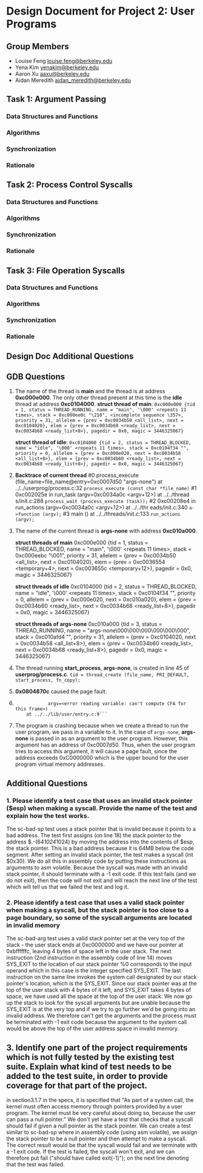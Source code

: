 Design Document for Project 2: User Programs
============================================

## Group Members


* Louise Feng <louise.feng@berkeley.edu>
* Yena Kim <yenakim@berkeley.edu>
* Aaron Xu <aaxu@berkeley.edu>
* Aidan Meredith <aidan_meredith@berkeley.edu>

## Task 1: Argument Passing
### Data Structures and Functions
### Algorithms
### Synchronization
### Rationale
## Task 2: Process Control Syscalls
### Data Structures and Functions
### Algorithms
### Synchronization
### Rationale
## Task 3: File Operation Syscalls
### Data Structures and Functions
### Algorithms
### Synchronization
### Rationale
## Design Doc Additional Questions


## GDB Questions

1. The name of the thread is **main** and the thread is at address
   **0xc000e000**. The only other thread present at this time is the **idle**
   thread at address **0xc0104000**.
   **struct thread of main**:
   	    ```
   	    0xc000e000 {tid = 1, status = THREAD_RUNNING,
   	    name = "main", '\000' <repeats 11 times>,
   	    stack = 0xc000ee0c "\210", <incomplete sequence \357>, priority = 31,
   	    allelem = {prev = 0xc0034b50 <all_list>, next = 0xc0104020},
   	    elem = {prev = 0xc0034b60 <ready_list>,
   	    next = 0xc0034b68 <ready_list+8>},
   	    pagedir = 0x0, magic = 3446325067}
   	    ```

   	**struct thread of idle**:
   	    ```
		0xc0104000 {tid = 2, status = THREAD_BLOCKED,
        name = "idle", '\000' <repeats 11 times>,
        stack = 0xc0104f34 "", priority = 0,
        allelem = {prev = 0xc000e020, next = 0xc0034b58 <all_list+8>},
        elem = {prev = 0xc0034b60 <ready_list>,
        next = 0xc0034b68 <ready_list+8>},
        pagedir = 0x0, magic = 3446325067}
   	    ```

2. **Backtrace of current thread**
	#0  process_execute (file_name=file_name@entry=0xc0007d50 "args-none")
	at ../../userprog/process.c:32
	`process_execute (const char *file_name)`
	#1  0xc002025e in run_task (argv=0xc0034a0c <argv+12>) at ../../thread
	s/init.c:288
	`process_wait (process_execute (task));`
	#2  0xc00208e4 in run_actions (argv=0xc0034a0c <argv+12>) at ../../thr
	eads/init.c:340
	`a->function (argv);`
	#3  main () at ../../threads/init.c:133
	`run_actions (argv);`

3. The name of the current thread is **args-none** with address **0xc010a000**.

	**struct threads of main**
	0xc000e000 {tid = 1, status = THREAD_BLOCKED,
	name = "main", '\000' <repeats 11 times>,
	stack = 0xc000eebc "\001", priority = 31,
	allelem = {prev = 0xc0034b50 <all_list>, next = 0xc0104020},
	elem = {prev = 0xc0036554 <temporary+4>, next = 0xc003655c <temporary+12>},
	pagedir = 0x0, magic = 3446325067}

	**struct threads of idle**
	0xc0104000 {tid = 2, status = THREAD_BLOCKED,
	name = "idle", '\000' <repeats 11 times>,
	stack = 0xc0104f34 "", priority = 0,
	allelem = {prev = 0xc000e020, next = 0xc010a020},
	elem = {prev = 0xc0034b60 <ready_list>, next = 0xc0034b68 <ready_list+8>},
	pagedir = 0x0, magic = 3446325067}

	**struct threads of args-none**
	0xc010a000 {tid = 3, status = THREAD_RUNNING,
	name = "args-none\000\000\000\000\000\000",
	stack = 0xc010afd4 "", priority = 31,
	allelem = {prev = 0xc0104020, next = 0xc0034b58 <all_list+8>},
	elem = {prev = 0xc0034b60 <ready_list>, next = 0xc0034b68 <ready_list+8>},
	pagedir = 0x0, magic = 3446325067}

4. The thread running **start_process**, **args-none**, is created in line 45
   of **userprog/process.c**.
   `tid = thread_create (file_name, PRI_DEFAULT, start_process, fn_copy);`

5. **0x0804870c** caused the page fault.

6. ```#0  _start (argc=<error reading variable: can't compute CFA for this frame>,
	           argv=<error reading variable: can't compute CFA for this frame>)
	   at ../../lib/user/entry.c:9```

7. The program is crashing because when we create a thread to run the user
   program, we pass in a variable to it. In the case of `args-none`,
   **args-none** is passed in as an argument to the user program. However,
   this argument has an address of 0xc0007d50. Thus, when the user program
   tries to access this argument, it will cause a page fault, since the address
   exceeds 0xC0000000 which is the upper bound for the user program virtual
   memory addresses.

## Additional Questions

### 1. Please identify a test case that uses an invalid stack pointer ($esp) when making a syscall. Provide the name of the test and explain how the test works.

The sc-bad-sp test uses a stack pointer that is invalid because it points to a bad address. The test first assigns (on line 18) the stack pointer to the address $.-(64*1024*1024) by moving the address into the contents of $esp, the stack pointer. This is a bad address because it is 64MB below the code segment. After setting an invalid stack pointer, the test makes a syscall (int  $0x30). We do all this in assembly code by putting these instructions as arguments to asm volatile. Because the syscall was made with an invalid stack pointer, it should terminate with a -1 exit code. If this test fails (and we do not exit), then the code will not exit and will reach the next line of the test which will tell us that we failed the test and log it.

### 2. Please identify a test case that uses a valid stack pointer when making a syscall, but the stack pointer is too close to a page boundary, so some of the syscall arguments are located in invalid memory

The sc-bad-arg test uses a valid stack pointer set at the very top of the stack - the user stack ends at 0xc0000000 and we have our pointer at 0xbffffffc, leaving 4 bytes of space left in the user stack. The next instruction (2nd instruction in the assembly code of line 14) moves SYS_EXIT to the location of our stack pointer %0 corresponds to the input operand which in this case is the integer specified SYS_EXIT. The last instruction on the same line invokes the system call designated by our stack pointer's location, which is the  SYS_EXIT. Since our stack pointer was at the top of the user stack with 4 bytes of it left, and SYS_EXIT takes 4 bytes of space, we have used all the space at the top of the user stack. We now go up the stack to look for the syscall arguments but are unable because the SYS_EXIT is at the very top and if we try to go further we'd be going into an invalid address. We therefore can't get the arguments and the process must be terminated with -1 exit code because the argument to the system call would be above the top of the user address space in invalid memory.


## 3. Identify one part of the project requirements which is not fully tested by the existing test suite. Explain what kind of test needs to be added to the test suite, in order to provide coverage for that part of the project.

in section3.1.7 in the specs, it is specified that "As part of a system call, the kernel must often access memory through pointers provided by a user
program. The kernel must be very careful about doing so, because the user can pass a null pointer." We don't yet have a test that checks that a syscall should fail if given a null pointer as the stack pointer. We can create a test similar to sc-bad-sp where in assembly code (using asm volatile), we assign the stack pointer to be a null pointer and then attempt to make a syscall. The correct result would be that the syscall would fail and we terminate with a -1 exit code. If the test is failed, the syscall won't exit, and we can therefore put fail ("should have called exit(-1)"); on the next line denoting that the test was failed.
